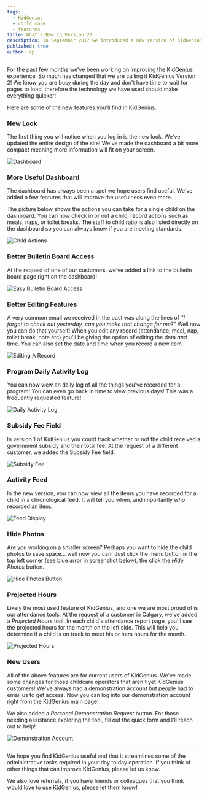 ```yaml
---
tags:
  - KidGenius
  - child care
  - features
title: What's New In Version 2?
description: In September 2017 we introduced a new version of KidGenius.  Here are the brand new features that will help your childcare centre run smoothly.
published: true
author: cp
---
```

For the past few months we've been working on improving the KidGenius experience.  So much has changed that we are calling it KidGenius Version 2!  We know you are busy during the day and don't have time to wait for pages to load, therefore the technology we have used should make everything quicker!  

Here are some of the new features you'll find in KidGenius.

### New Look

The first thing you will notice when you log in is the new look.  We've updated the entire design of the site!  We've made the dashboard a bit more compact meaning more information will fit on your screen.

![Dashboard](https://blog.daycareiq.com/site_assets/images/main_screen.png)

### More Useful Dashboard

The dashboard has always been a spot we hope users find useful.  We've added a few features that will improve the usefulness even more.

The picture below shows the actions you can take for a single child on the dashboard.  You can now check in or out a child, record actions such as meals, naps, or toilet breaks.  The staff to child ratio is also listed directly on the dashboard so you can always know if you are meeting standards.

![Child Actions](https://blog.daycareiq.com/site_assets/images/dashboard_data.png)

### Better Bulletin Board Access

At the request of one of our customers, we've added a link to the bulletin board page right on the dashboard!

![Easy Bulletin Board Access](https://blog.daycareiq.com/site_assets/images/dashboard_bb.png)

### Better Editing Features

A very common email we received in the past was along the lines of *"I forgot to check out yesterday, can you make that change for me?"*  Well now you can do that yourself!  When you edit any record (attendance, meal, nap, toilet break, note etc) you'll be giving the option of editing the data *and* time.  You can also set the date and time when you record a new item.

![Editing A Record](https://blog.daycareiq.com/site_assets/images/edit_record.png)

### Program Daily Activity Log

You can now view an daily log of all the things you've recorded for a program!  You can even go back in time to view previous days!  This was a frequently requested feature!

![Daily Activity Log](https://blog.daycareiq.com/site_assets/images/daily_log.png)

### Subsidy Fee Field

In version 1 of KidGenius you could track whether or not the child received a government subsidy and their total fee.  At the request of a different customer, we added the Subsidy Fee field.

![Subsidy Fee](https://blog.daycareiq.com/site_assets/images/new_fee.png)

### Activity Feed

In the new version, you can now view all the items you have recorded for a child in a chronological feed.  It will tell you when, and importantly *who* recorded an item.

![Feed Display](https://blog.daycareiq.com/site_assets/images/activity_feed.png)

### Hide Photos

Are you working on a smaller screen?  Perhaps you want to hide the child photos to save space... well now you can!  Just click the menu button in the top left corner (see blue arror in screenshot below), the click the *Hide Photos* button.

![Hide Photos Button](https://blog.daycareiq.com/site_assets/images/hide_photos.png)

### Projected Hours

Likely the most used feature of KidGenius, and one we are most proud of is our attendance tools.  At the request of a customer in Calgary, we've added a *Projected Hours* tool.  In each child's attendance report page, you'll see the projected hours for the month on the left side.  This will help you determine if a child is on track to meet his or hers hours for the month.

![Projected Hours](https://blog.daycareiq.com/site_assets/images/projected_hours.png)

### New Users

All of the above features are for current users of KidGenius.  We've made some changes for those childcare operators that aren't yet KidGenius customers!  We've always had a demonstration account but people had to email us to get access.  Now you can log into our demonstration account right from the KidGenius main page!

We also added a *Personal Demonstration Request* button.  For those needing assistance exploring the tool, fill out the quick form and I'll reach out to help!

![Demonstration Account](https://blog.daycareiq.com/site_assets/images/demo_account.png)

---

We hope you find KidGenius useful and that it streamlines some of the administrative tasks required in your day to day operation.  If you think of other things that can improve KidGenius, please let us know.

We also love referrals, if you have friends or colleagues that you think would love to use KidGenius, please let them know!

